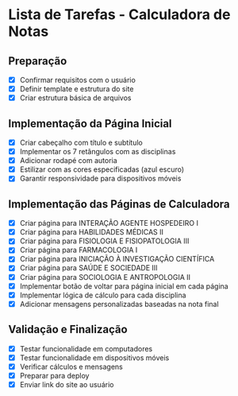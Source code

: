 # Lista de Tarefas - Calculadora de Notas

## Preparação
- [x] Confirmar requisitos com o usuário
- [x] Definir template e estrutura do site
- [x] Criar estrutura básica de arquivos

## Implementação da Página Inicial
- [x] Criar cabeçalho com título e subtítulo
- [x] Implementar os 7 retângulos com as disciplinas
- [x] Adicionar rodapé com autoria
- [x] Estilizar com as cores especificadas (azul escuro)
- [x] Garantir responsividade para dispositivos móveis

## Implementação das Páginas de Calculadora
- [x] Criar página para INTERAÇÃO AGENTE HOSPEDEIRO I
- [x] Criar página para HABILIDADES MÉDICAS II
- [x] Criar página para FISIOLOGIA E FISIOPATOLOGIA III
- [x] Criar página para FARMACOLOGIA I
- [x] Criar página para INICIAÇÃO À INVESTIGAÇÃO CIENTÍFICA
- [x] Criar página para SAÚDE E SOCIEDADE III
- [x] Criar página para SOCIOLOGIA E ANTROPOLOGIA II
- [x] Implementar botão de voltar para página inicial em cada página
- [x] Implementar lógica de cálculo para cada disciplina
- [x] Adicionar mensagens personalizadas baseadas na nota final

## Validação e Finalização
- [x] Testar funcionalidade em computadores
- [x] Testar funcionalidade em dispositivos móveis
- [x] Verificar cálculos e mensagens
- [x] Preparar para deploy
- [x] Enviar link do site ao usuário
